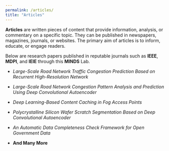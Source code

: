```yaml
---
permalink: /articles/
title: "Articles"
---
```



**Articles** are written pieces of content that provide information, analysis, or commentary on a specific topic. They can be published in newspapers, magazines, journals, or websites. The primary aim of articles is to inform, educate, or engage readers. 

Below are research papers published in reputable journals such as **IEEE**, **MDPI**, and **IEIE** through this **MINDS** Lab.

- *Large-Scale Road Network Traffic Congestion Prediction Based on Recurrent High-Resolution Network*
  
- *Large-Scale Road Network Congestion Pattern Analysis and Prediction Using Deep Convolutional Autoencoder*
  
- *Deep Learning-Based Content Caching in Fog Access Points*
  
- *Polycrystalline Silicon Wafer Scratch Segmentation Based on Deep Convolutional Autoencoder*
  
- *An Automatic Data Completeness Check Framework for Open Government Data*

- **And Many More**
